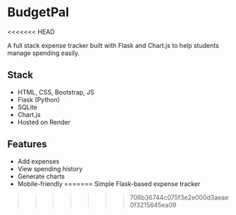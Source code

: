 # BudgetPal
<<<<<<< HEAD

A full stack expense tracker built with Flask and Chart.js to help students manage spending easily.

## Stack
- HTML, CSS, Bootstrap, JS
- Flask (Python)
- SQLite
- Chart.js
- Hosted on Render

## Features
- Add expenses
- View spending history
- Generate charts
- Mobile-friendly
=======
Simple Flask-based expense tracker
>>>>>>> 706b36744c075f3e2e000d3aeae0f3215645ea09
